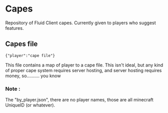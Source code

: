 # Capes
Repository of Fluid Client capes. Currently given to players who suggest features. 

## Capes file
```
{"player":"cape file"}
```

This file contains a map of player to a cape file. This isn't ideal, but any kind of proper cape system requires server hosting, and server hosting requires money, so.......... you know


### Note :
The "by_player.json", there are no player names, those are all minecraft UniqueID (or whatever).
